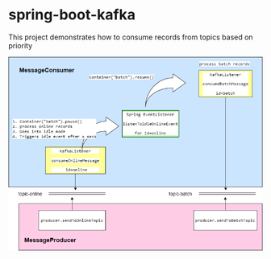 # spring-boot-kafka
This project demonstrates how to consume records from topics based on priority 

![](kafka%20based%20design-method%20flow.png)
